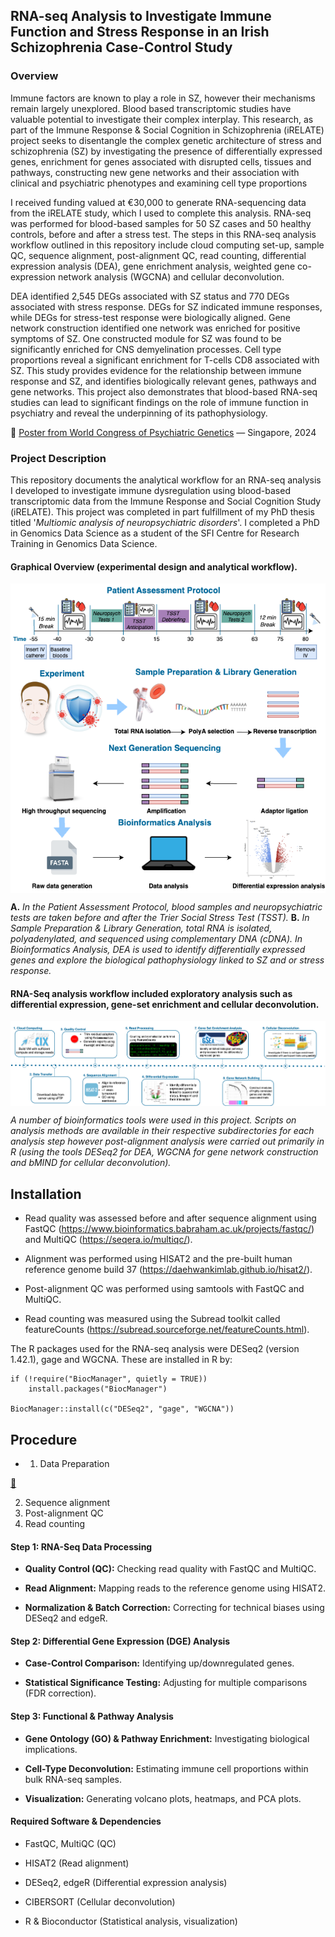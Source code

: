 ## RNA-seq Analysis to Investigate Immune Function and Stress Response in an Irish Schizophrenia Case-Control Study

### Overview

Immune factors are known to play a role in SZ, however their mechanisms remain largely unexplored. Blood based transcriptomic studies have valuable potential to investigate their complex interplay. This research, as part of the Immune Response & Social Cognition in Schizophrenia (iRELATE) project seeks to disentangle the complex genetic architecture of stress and schizophrenia (SZ) by investigating the presence of differentially expressed genes, enrichment for genes associated with disrupted cells, tissues and pathways, constructing new gene networks and their association with clinical and psychiatric phenotypes and examining cell type proportions

I received funding valued at €30,000 to generate RNA-sequencing data from the iRELATE study, which I used to complete this analysis. RNA-seq was performed for blood-based samples for 50 SZ cases and 50 healthy controls, before and after a stress test. The steps in this RNA-seq analysis workflow outlined in this repository include cloud computing set-up, sample QC, sequence alignment, post-alignment QC, read counting, differential expression analysis (DEA), gene enrichment analysis, weighted gene co-expression network analysis (WGCNA) and cellular deconvolution.

DEA identified 2,545 DEGs associated with SZ status and 770 DEGs associated with stress response. DEGs for SZ indicated immune responses, while DEGs for stress-test response were biologically aligned. Gene network construction identified one network was enriched for positive symptoms of SZ. One constructed module for SZ was found to be significantly enriched for CNS demyelination processes. Cell type proportions reveal a significant enrichment for T-cells CD8 associated with SZ. This study provides evidence for the relationship between immune response and SZ, and identifies biologically relevant genes, pathways and gene networks. This project also demonstrates that blood-based RNA-seq studies can lead to significant findings on the role of immune function in psychiatry and reveal the underpinning of its pathophysiology.

:speech_balloon: [Poster from World Congress of Psychiatric Genetics](media/WCPG_2024.pdf) — Singapore, 2024

### Project Description

This repository documents the analytical workflow for an RNA-seq analysis I developed to investigate immune dysregulation using blood-based transcriptomic data from the Immune Response and Social Cognition Study (iRELATE). This project was completed in part fulfillment of my PhD thesis titled '*Multiomic analysis of neuropsychiatric disorders*'. I completed a PhD in Genomics Data Science as a student of the SFI Centre for Research Training in Genomics Data Science.


#### Graphical Overview (experimental design and analytical workflow).

<div style="text-align: center; width="100%">
  <img src="media/experimental_design.png" alt="Overview of experimental design and analytical workflow." style="display: block; margin: 0 auto;">
</div>

**A.** *In the Patient Assessment Protocol, blood samples and neuropsychiatric tests are taken before and after the Trier Social Stress Test (TSST).* 
**B.** *In Sample Preparation & Library Generation, total RNA is isolated, polyadenylated, and sequenced using complementary DNA (cDNA). In Bioinformatics Analysis, DEA is used to identify differentially expressed genes and explore the biological pathophysiology linked to SZ and or stress response.*


#### RNA-Seq analysis workflow included exploratory analysis such as differential expression, gene-set enrichment and cellular deconvolution.

<div style="text-align: center; width="100%">
  <img src="media/rnaseq_workflow.png" alt="RNA-Seq analysis workflow." style="display: block; margin: 0 auto;">
</div>

*A number of bioinformatics tools were used in this project. Scripts on analysis methods are available in their respective subdirectories for each analysis step however post-alignment analysis were carried out primarily in R (using the tools DESeq2 for DEA, WGCNA for gene network construction and bMIND for cellular deconvolution).*

## Installation

- Read quality was assessed before and after sequence alignment using FastQC (https://www.bioinformatics.babraham.ac.uk/projects/fastqc/) and MultiQC (https://seqera.io/multiqc/).

- Alignment was performed using HISAT2 and the pre-built human reference genome build 37 (https://daehwankimlab.github.io/hisat2/).

- Post-alignment QC was performed using samtools with FastQC and MultiQC.

- Read counting was measured using the Subread toolkit called featureCounts (https://subread.sourceforge.net/featureCounts.html).

The R packages used for the RNA-seq analysis were DESeq2 (version 1.42.1), gage and WGCNA. These are installed in R by:

```
if (!require("BiocManager", quietly = TRUE))
    install.packages("BiocManager")

BiocManager::install(c("DESeq2", "gage", "WGCNA"))
```

## Procedure

* 1. Data Preparation

[:file_folder:](seq_alignment) 


2. Sequence alignment 
3. Post-alignment QC
4. Read counting 


#### Step 1: RNA-Seq Data Processing

-   **Quality Control (QC):** Checking read quality with FastQC and MultiQC.

-   **Read Alignment:** Mapping reads to the reference genome using HISAT2.

-   **Normalization & Batch Correction:** Correcting for technical biases using DESeq2 and edgeR.

#### Step 2: Differential Gene Expression (DGE) Analysis

-   **Case-Control Comparison:** Identifying up/downregulated genes.

-   **Statistical Significance Testing:** Adjusting for multiple comparisons (FDR correction).

#### Step 3: Functional & Pathway Analysis

-   **Gene Ontology (GO) & Pathway Enrichment:** Investigating biological implications.

-   **Cell-Type Deconvolution:** Estimating immune cell proportions within bulk RNA-seq samples.

-   **Visualization:** Generating volcano plots, heatmaps, and PCA plots.

#### Required Software & Dependencies

-   FastQC, MultiQC (QC)

-   HISAT2 (Read alignment)

-   DESeq2, edgeR (Differential expression analysis)

-   CIBERSORT (Cellular deconvolution)

-   R & Bioconductor (Statistical analysis, visualization)
